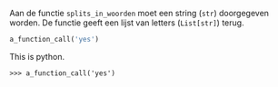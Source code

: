 Aan de functie `splits_in_woorden` moet een string (`str`) doorgegeven worden.
De functie geeft een lijst van letters (`List[str]`) terug.

```python
a_function_call('yes')
```

This is python.

```console?lang=python&prompt=>>>
>>> a_function_call('yes')
```
